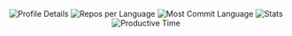 <!DOCTYPE html>
<html lang="en">
<body>
    <div class="container", align="center">
        <img src="http://github-profile-summary-cards.vercel.app/api/cards/profile-details?username=robertmessan&theme=2077" alt="Profile Details">
        <img src="http://github-profile-summary-cards.vercel.app/api/cards/repos-per-language?username=robertmessan&theme=2077" alt="Repos per Language">
        <img src="http://github-profile-summary-cards.vercel.app/api/cards/most-commit-language?username=robertmessan&theme=2077" alt="Most Commit Language">
        <img src="http://github-profile-summary-cards.vercel.app/api/cards/stats?username=robertmessan&theme=2077" alt="Stats">
        <img src="http://github-profile-summary-cards.vercel.app/api/cards/productive-time?username=robertmessan&theme=2077&utcOffset=8" alt="Productive Time">
    </div>
</body>
</html>
